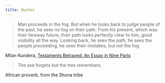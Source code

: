 ```yaml
---
title: Quotes
---
```

> Man proceeds in the fog. But when he looks back to judge people of the past, he sees no fog on their path. From his present, which was their faraway future, their path looks perfectly clear to him, good visibility all the way. Looking back, he sees the path, he sees the people proceeding, he sees their mistakes, but not the fog.

Milan Kundera, [Testaments Betrayed: An Essay in Nine Parts](https://www.goodreads.com/book/show/44382.Testaments_Betrayed)

> The axe forgets but the tree remembers.

African proverb, from the Shona tribe